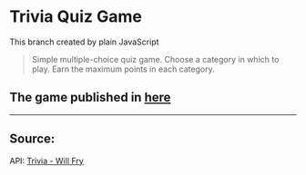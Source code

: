 # Trivia Quiz Game

This branch created by plain JavaScript

> Simple multiple-choice quiz game.
> Choose a category in which to play.
> Earn the maximum points in each category.

## **The game published in [here](https://gerry9009.github.io/triviaQuizGame/)**

---

## Source:

API: [Trivia - Will Fry](https://trivia.willfry.co.uk/)

